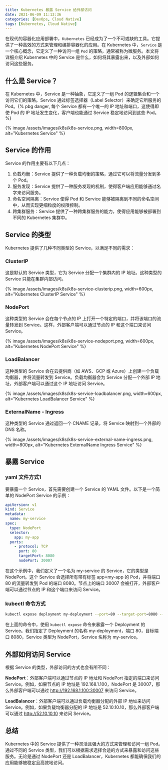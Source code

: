 ```yaml
---
title: Kubernetes 暴露 Service 给外部访问
date: 2021-06-09 11:13:36
categories: [DevOps, Cloud Native]
tags: [Kubernetes, Cloud Native]
---
```


在现代的容器化应用部署中，`Kubernetes` 已经成为了一个不可或缺的工具。它提供了一种高效的方式来管理和编排容器化的应用。在 Kubernetes 中，`Service` 是一个核心概念，它定义了一种访问一组 `Pod` 的策略，通常被称为微服务。本文将详细介绍 Kubernetes 中的 Service 是什么，如何将其暴露出来，以及外部如何访问这些服务。

## 什么是 Service？
在 Kubernetes 中，Service 是一种抽象，它定义了一组 Pod 的逻辑集合和一个访问它们的策略。Service 通过标签选择器（Label Selector）来确定它所服务的 Pod。{% pbg danger, 每个 Service 都有一个唯一的 IP 地址和端口，这使得即使 Pod 的 IP 地址发生变化，客户端也能通过 Service 稳定地访问到这些 Pod。%}

{% image /assets/images/k8s/k8s-service.png, width=800px, alt="Kubernetes Service" %}

## Service 的作用 
Service 的作用主要有以下几点：

1. 负载均衡：Service 提供了一种负载均衡的策略，通过它可以将流量分发到多个 Pod。
2. 服务发现：Service 提供了一种服务发现的机制，使得客户端应用能够通过名字来访问服务。
3. 命名空间隔离：Service 使得 Pod 和 Service 能够被隔离到不同的命名空间中，从而实现更细粒度的权限控制。
4. 跨集群服务：Service 提供了一种跨集群服务的能力，使得应用能够被部署到不同的 Kubernetes 集群中。

## Service 的类型
Kubernetes 提供了几种不同类型的 Service，以满足不同的需求：

### ClusterIP
这是默认的 Service 类型，它为 Service 分配一个集群内的 IP 地址。这种类型的 Service 只能在集群内部访问。

{% image /assets/images/k8s/k8s-service-clusterip.png, width=600px, alt="Kubernetes ClusterIP Service" %}

### NodePort
这种类型的 Service 会在每个节点的 IP 上打开一个特定的端口，并将该端口的流量转发到 Service。这样，外部客户端可以通过节点的 IP 和这个端口来访问 Service。

{% image /assets/images/k8s/k8s-service-nodeport.png, width=600px, alt="Kubernetes NodePort Service" %}

### LoadBalancer
这种类型的 Service 会在云提供商（如 AWS、GCP 或 Azure）上创建一个负载均衡器，并将流量转发到 Service。负载均衡器会为 Service 分配一个外部 IP 地址，外部客户端可以通过这个 IP 地址访问 Service。

{% image /assets/images/k8s/k8s-service-loadbalancer.png, width=600px, alt="Kubernetes LoadBalancer Service" %}

### ExternalName - Ingress
这种类型的 Service 通过返回一个 CNAME 记录，将 Service 映射到一个外部的 DNS 名称。

{% image /assets/images/k8s/k8s-service-external-name-ingress.png, width=800px, alt="Kubernetes ExternalName Ingress Service" %}

## 暴露 Service
### yaml 文件方式1
要暴露一个 Service，首先需要创建一个 Service 的 YAML 文件。以下是一个简单的 NodePort Service 的示例：

``` yaml
apiVersion: v1
kind: Service
metadata:
  name: my-service
spec:
  type: NodePort
  selector:
    app: my-app
  ports:
    - protocol: TCP
      port: 80
      targetPort: 8080
      nodePort: 30007
```

在这个示例中，我们定义了一个名为 my-service 的 Service，它的类型是 NodePort。这个 Service 会选择所有带有标签 app=my-app 的 Pod，并将端口 80 的流量转发到 Pod 的端口 8080。节点上的端口 30007 会被打开，外部客户端可以通过节点的 IP 和这个端口来访问 Service。

### kubectl 命令方式

``` bash
kubectl expose deployment my-deployment --port=80 --target-port=8080 --type=NodePort --name=my-service
```

在上面的命令中，使用 `kubectl expose` 命令来暴露一个 Deployment 的 Service。我们指定了 Deployment 的名称 my-deployment，端口 80，目标端口 8080，Service 类型为 NodePort，Service 名称为 my-service。

## 外部如何访问 Service
根据 Service 的类型，外部访问的方式也会有所不同：

**NodePort**：外部客户端可以通过节点的 IP 地址和 NodePort 指定的端口来访问 Service。例如，如果节点的 IP 地址是 192.168.1.100，NodePort 是 30007，那么外部客户端可以通过 http://192.168.1.100:30007 来访问 Service。

**LoadBalancer**：外部客户端可以通过负载均衡器分配的外部 IP 地址来访问 Service。例如，如果负载均衡器分配的 IP 地址是 52.10.10.10，那么外部客户端可以通过 http://52.10.10.10 来访问 Service。

## 总结
Kubernetes 中的 Service 提供了一种灵活且强大的方式来管理和访问一组 Pod。通过不同的 Service 类型，我们可以根据需求选择合适的方式来暴露和访问这些服务。无论是通过 NodePort 还是 LoadBalancer，Kubernetes 都能确保我们的应用能够被稳定且高效地访问。
